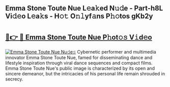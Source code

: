 ## Emma Stone Toute Nue L𝚎a𝚔ed N𝚞𝚍e - Part-h8L Vi𝚍𝚎o L𝚎a𝚔s - H𝚘𝚝 O𝚗𝚕yf𝚊ns P𝚑𝚘tos gKb2y

# <h2><a href="http://kfcuxh.oniu.top/?m=Emma+Stone+Toute+Nue">🔗👉 🔴 Emma Stone Toute Nue P𝚑ot𝚘𝚜 V𝚒d𝚎o</a></h2>

[![Emma Stone Toute Nue Nu𝚍e𝚜](https://i.imgur.com/0qMVB7G.gif)](http://kfcuxh.oniu.top/?m=Emma+Stone+Toute+Nue)
Cybernetic performer and multimedia innovator Emma Stone Toute Nue, famed for disseminating dance and lifestyle inspiration through viral dance sequences and compact films. Emma Stone Toute Nue's public image is characterized by its open and sincere demeanor, but the intricacies of his personal life remain shrouded in secrecy.  
